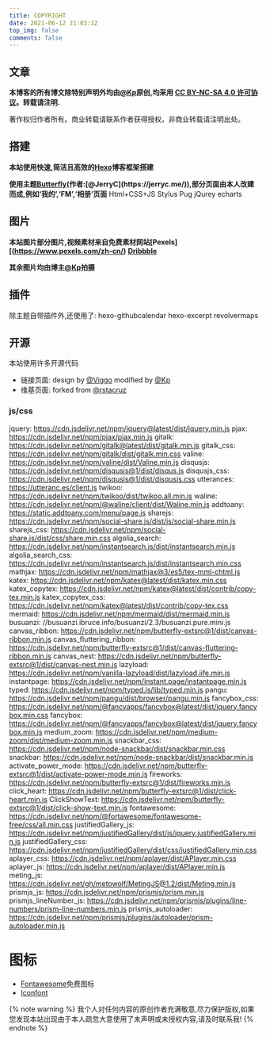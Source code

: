```yaml
---
title: COPYRIGHT
date: 2021-06-12 21:03:12
top_img: false
comments: false
---
```


## 文章

**本博客的所有博文除特别声明外均由[@Kp](zkpeace.com)原创,均采用 [CC BY-NC-SA 4.0 许可协议](https://creativecommons.org/licenses/by-nc-sa/4.0/)。转载请注明.**

著作权归作者所有。商业转载请联系作者获得授权，非商业转载请注明出处。

## 搭建

**本站使用快速,简洁且高效的[Hexo](https://hexo.io/zh-cn/)博客框架搭建**

**使用主题[Butterfly](https://github.com/jerryc127/hexo-theme-butterfly,)(作者:[@JerryC](https://jerryc.me/)),部分页面由本人改建而成,例如‘我的’,‘FM’,‘相册’页面**
Html+CSS+JS
Stylus
Pug
jQurey
echarts

## 图片

**本站图片部分图片,视频素材来自免费素材网站[Pexels][(https://www.pexels.com/zh-cn/)** **[Dribbble](http://dribbble.com)**

**其余图片均由博主[@Kp](zkpeace.com)拍摄**

## 插件

除主题自带插件外,还使用了:
hexo-githubcalendar
hexo-excerpt
revolvermaps

## 开源

本站使用许多开源代码

* 链接页面: design by [@Viggo](http://viggoz.com/) modified by [@Kp](zkpeace.com)
* 维基页面: forked from [@rstacruz](https://ricostacruz.com/)

### js/css
  jquery: https://cdn.jsdelivr.net/npm/jquery@latest/dist/jquery.min.js
  pjax: https://cdn.jsdelivr.net/npm/pjax/pjax.min.js
  gitalk: https://cdn.jsdelivr.net/npm/gitalk@latest/dist/gitalk.min.js
  gitalk_css: https://cdn.jsdelivr.net/npm/gitalk/dist/gitalk.min.css
  valine: https://cdn.jsdelivr.net/npm/valine/dist/Valine.min.js
  disqusjs: https://cdn.jsdelivr.net/npm/disqusjs@1/dist/disqus.js
  disqusjs_css: https://cdn.jsdelivr.net/npm/disqusjs@1/dist/disqusjs.css
  utterances: https://utteranc.es/client.js
  twikoo: https://cdn.jsdelivr.net/npm/twikoo/dist/twikoo.all.min.js
  waline: https://cdn.jsdelivr.net/npm/@waline/client/dist/Waline.min.js
  addtoany: https://static.addtoany.com/menu/page.js
  sharejs: https://cdn.jsdelivr.net/npm/social-share.js/dist/js/social-share.min.js
  sharejs_css: https://cdn.jsdelivr.net/npm/social-share.js/dist/css/share.min.css
  algolia_search: https://cdn.jsdelivr.net/npm/instantsearch.js/dist/instantsearch.min.js
  algolia_search_css: https://cdn.jsdelivr.net/npm/instantsearch.js/dist/instantsearch.min.css
  mathjax: https://cdn.jsdelivr.net/npm/mathjax@3/es5/tex-mml-chtml.js
  katex: https://cdn.jsdelivr.net/npm/katex@latest/dist/katex.min.css
  katex_copytex: https://cdn.jsdelivr.net/npm/katex@latest/dist/contrib/copy-tex.min.js
  katex_copytex_css: https://cdn.jsdelivr.net/npm/katex@latest/dist/contrib/copy-tex.css
  mermaid: https://cdn.jsdelivr.net/npm/mermaid/dist/mermaid.min.js
  busuanzi: //busuanzi.ibruce.info/busuanzi/2.3/busuanzi.pure.mini.js
  canvas_ribbon: https://cdn.jsdelivr.net/npm/butterfly-extsrc@1/dist/canvas-ribbon.min.js
  canvas_fluttering_ribbon: https://cdn.jsdelivr.net/npm/butterfly-extsrc@1/dist/canvas-fluttering-ribbon.min.js
  canvas_nest: https://cdn.jsdelivr.net/npm/butterfly-extsrc@1/dist/canvas-nest.min.js
  lazyload: https://cdn.jsdelivr.net/npm/vanilla-lazyload/dist/lazyload.iife.min.js
  instantpage: https://cdn.jsdelivr.net/npm/instant.page/instantpage.min.js
  typed: https://cdn.jsdelivr.net/npm/typed.js/lib/typed.min.js
  pangu: https://cdn.jsdelivr.net/npm/pangu/dist/browser/pangu.min.js
  fancybox_css: https://cdn.jsdelivr.net/npm/@fancyapps/fancybox@latest/dist/jquery.fancybox.min.css
  fancybox: https://cdn.jsdelivr.net/npm/@fancyapps/fancybox@latest/dist/jquery.fancybox.min.js
  medium_zoom: https://cdn.jsdelivr.net/npm/medium-zoom/dist/medium-zoom.min.js
  snackbar_css: https://cdn.jsdelivr.net/npm/node-snackbar/dist/snackbar.min.css
  snackbar: https://cdn.jsdelivr.net/npm/node-snackbar/dist/snackbar.min.js
  activate_power_mode: https://cdn.jsdelivr.net/npm/butterfly-extsrc@1/dist/activate-power-mode.min.js
  fireworks: https://cdn.jsdelivr.net/npm/butterfly-extsrc@1/dist/fireworks.min.js
  click_heart: https://cdn.jsdelivr.net/npm/butterfly-extsrc@1/dist/click-heart.min.js
  ClickShowText: https://cdn.jsdelivr.net/npm/butterfly-extsrc@1/dist/click-show-text.min.js
  fontawesome: https://cdn.jsdelivr.net/npm/@fortawesome/fontawesome-free/css/all.min.css
  justifiedGallery_js: https://cdn.jsdelivr.net/npm/justifiedGallery/dist/js/jquery.justifiedGallery.min.js
  justifiedGallery_css: https://cdn.jsdelivr.net/npm/justifiedGallery/dist/css/justifiedGallery.min.css
  aplayer_css: https://cdn.jsdelivr.net/npm/aplayer/dist/APlayer.min.css
  aplayer_js: https://cdn.jsdelivr.net/npm/aplayer/dist/APlayer.min.js
  meting_js: https://cdn.jsdelivr.net/gh/metowolf/MetingJS@1.2/dist/Meting.min.js
  prismjs_js: https://cdn.jsdelivr.net/npm/prismjs/prism.min.js
  prismjs_lineNumber_js: https://cdn.jsdelivr.net/npm/prismjs/plugins/line-numbers/prism-line-numbers.min.js
  prismjs_autoloader: https://cdn.jsdelivr.net/npm/prismjs/plugins/autoloader/prism-autoloader.min.js

# 图标

* [Fontawesome](https://fontawesome.com/)免费图标
* [Iconfont](https://www.iconfont.cn/)

{% note warning %}
我个人对任何内容的原创作者充满敬意,尽力保护版权,如果您发现本站出现由于本人疏忽大意使用了未声明或未授权内容,请及时联系我!
{% endnote %}